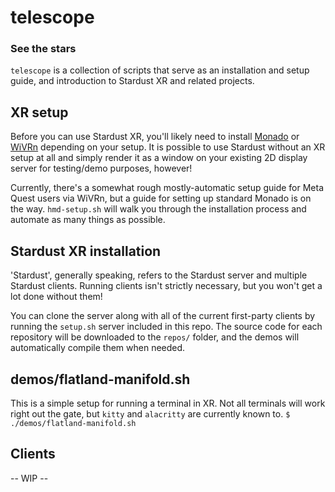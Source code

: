 # telescope
### See the stars
`telescope` is a collection of scripts that serve as an installation and setup guide, and introduction to Stardust XR and related projects.

## XR setup
Before you can use Stardust XR, you'll likely need to install [Monado](https://gitlab.freedesktop.org/monado/monado) or [WiVRn](https://github.com/Meumeu/WiVRn) depending on your setup.
It is possible to use Stardust without an XR setup at all and simply render it as a window on your existing 2D display server for testing/demo purposes, however!

Currently, there's a somewhat rough mostly-automatic setup guide for Meta Quest users via WiVRn, but a guide for setting up standard Monado is on the way.
`hmd-setup.sh` will walk you through the installation process and automate as many things as possible.

## Stardust XR installation
'Stardust', generally speaking, refers to the Stardust server and multiple Stardust clients. Running clients isn't strictly necessary, but you won't get a lot done without them!

You can clone the server along with all of the current first-party clients by running the `setup.sh` server included in this repo.
The source code for each repository will be downloaded to the `repos/` folder, and the demos will automatically compile them when needed.

## demos/flatland-manifold.sh
This is a simple setup for running a terminal in XR. Not all terminals will work right out the gate, but `kitty` and `alacritty` are currently known to.
`$ ./demos/flatland-manifold.sh`

## Clients
-- WIP --
